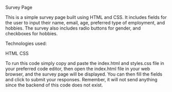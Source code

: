 Survey Page

This is a simple survey page built using HTML and CSS. It includes fields for the user to input their name, email, age, preferred type of employment, and hobbies. The survey also includes radio buttons for gender, and checkboxes for hobbies.

Technologies used:

HTML
CSS

To run this code simply copy and paste the index.html and styles.css file in your preferred code editor, then open the index.html file in your web browser, and the survey page will be displayed. You can then fill the fields and click to submit your responses. Remember, it will not send anything since the backend of this code does not exist.
